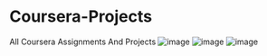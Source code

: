 # Coursera-Projects
All Coursera Assignments And Projects
![image](https://user-images.githubusercontent.com/80236241/180295826-cac8c0f9-8c1e-452a-a974-ad9dd9f01334.png)
![image](https://user-images.githubusercontent.com/80236241/180295919-08ebd769-a6d7-4b7c-aafb-3ed80c8ef221.png)
![image](https://user-images.githubusercontent.com/80236241/180295794-30ea9bb0-6b9e-47d0-a516-dac38e8803fe.png)
